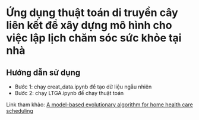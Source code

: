 # Ứng dụng thuật toán di truyền cây liên kết để xây dựng mô hình cho việc lập lịch chăm sóc sức khỏe tại nhà

## Hướng dẫn sử dụng 
- Bước 1: chạy creat_data.ipynb để tạo dữ liệu ngẫu nhiên
- Bước 2: chạy LTGA.ipynb để chạy thuật toán

Link tham khảo: [A model-based evolutionary algorithm for home health care scheduling](https://www.sciencedirect.com/science/article/pii/S0305054822003112?ref=pdf_download&fr=RR-2&rr=8ff40a2bdd225cd9)
